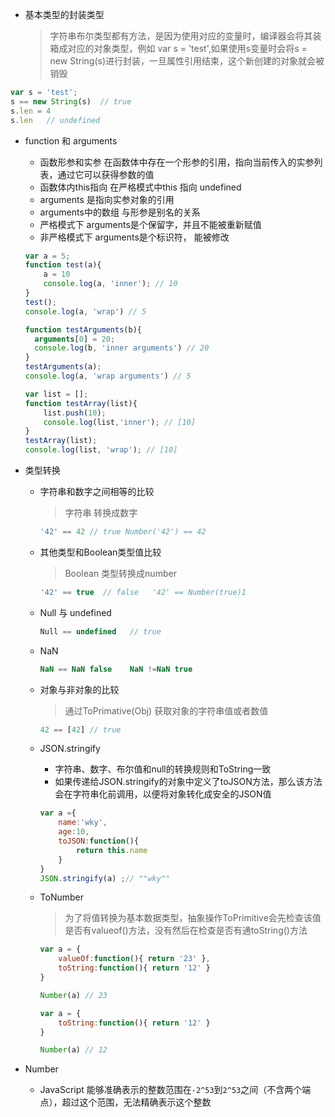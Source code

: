 - 基本类型的封装类型

  > 字符串布尔类型都有方法，是因为使用对应的变量时，编译器会将其装箱成对应的对象类型，例如 var s = 'test',如果使用s变量时会将s = new String(s)进行封装，一旦属性引用结束，这个新创建的对象就会被销毁

```javascript
var s = 'test';
s == new String(s)  // true
s.len = 4
s.len   // undefined
```

- function 和 arguments

  - 函数形参和实参 在函数体中存在一个形参的引用，指向当前传入的实参列表，通过它可以获得参数的值
  - 函数体内this指向 在严格模式中this 指向 undefined
  - arguments 是指向实参对象的引用
  - arguments中的数组 与形参是别名的关系
  - 严格模式下 arguments是个保留字，并且不能被重新赋值
  - 非严格模式下 arguments是个标识符， 能被修改

  ```javascript
  var a = 5;
  function test(a){
      a = 10
      console.log(a, 'inner'); // 10
  }
  test();
  console.log(a, 'wrap') // 5
  
  function testArguments(b){
    arguments[0] = 20;
    console.log(b, 'inner arguments') // 20
  }
  testArguments(a);
  console.log(a, 'wrap arguments') // 5
  
  var list = [];
  function testArray(list){
      list.push(10);
      console.log(list,'inner'); // [10]
  }
  testArray(list);
  console.log(list, 'wrap'); // [10]
  ```

- 类型转换

  - 字符串和数字之间相等的比较

    > 字符串 转换成数字

    ```javascript
    '42' == 42 // true Number('42') == 42
    ```

  - 其他类型和Boolean类型值比较

    > Boolean 类型转换成number

    ```javascript
    '42' == true  // false   '42' == Number(true)1
    ```

  - Null 与 undefined  

    ```javascript
    Null == undefined   // true
    ```

  - NaN

    ```javascript
    NaN == NaN false    NaN !=NaN true
    ```

    

  - 对象与非对象的比较

    > 通过ToPrimative(Obj) 获取对象的字符串值或者数值

    ```javascript
    42 == [42] // true
    ```

  - JSON.stringify

    - 字符串、数字、布尔值和null的转换规则和ToString一致
    - 如果传递给JSON.stringify的对象中定义了toJSON方法，那么该方法会在字符串化前调用，以便将对象转化成安全的JSON值

    ```javascript
    var a ={ 
        name:'wky',
        age:10,
        toJSON:function(){ 
    	    return this.name
        } 
    }
    JSON.stringify(a) ;// ""wky""
    ```

  - ToNumber

    > 为了将值转换为基本数据类型，抽象操作ToPrimitive会先检查该值是否有valueof()方法，没有然后在检查是否有通toString()方法

    ```javascript
    var a = { 
        valueOf:function(){ return '23' },
        toString:function(){ return '12' } 
    }
    
    Number(a) // 23
    
    var a = { 
        toString:function(){ return '12' } 
    }
    
    Number(a) // 12
    ```

    

- Number

  - JavaScript 能够准确表示的整数范围在`-2^53`到`2^53`之间（不含两个端点），超过这个范围，无法精确表示这个整数

  